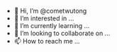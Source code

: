 - 👋 Hi, I’m @cometwutong
- 👀 I’m interested in ...
- 🌱 I’m currently learning ...
- 💞️ I’m looking to collaborate on ...
- 📫 How to reach me ...

<!---
cometwutong/cometwutong is a ✨ special ✨ repository because its `README.md` (this file) appears on your GitHub profile.
You can click the Preview link to take a look at your changes.
--->

